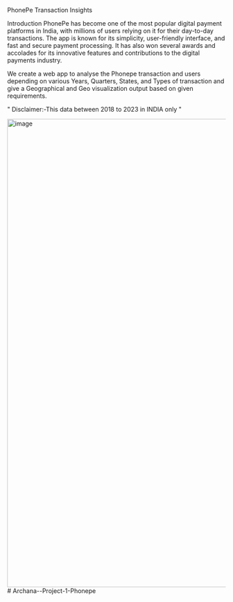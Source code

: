 PhonePe Transaction Insights

Introduction
PhonePe has become one of the most popular digital payment platforms in India, with millions of users relying on it for their day-to-day transactions. The app is known for its simplicity, user-friendly interface, and fast and secure payment processing. It has also won several awards and accolades for its innovative features and contributions to the digital payments industry.

We create a web app to analyse the Phonepe transaction and users depending on various Years, Quarters, States, and Types of transaction and give a Geographical and Geo visualization output based on given requirements.

" Disclaimer:-This data between 2018 to 2023 in INDIA only "

<img width="1920" height="1080" alt="image" src="https://github.com/user-attachments/assets/402c296b-8029-4d83-8198-598fd6a44329" /># Archana--Project-1-Phonepe
